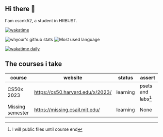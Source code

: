 ## Hi there 👋
I'am cscnk52, a student in HRBUST.
<!--
**cscnk52/cscnk52** is a ✨ _special_ ✨ repository because its `README.md` (this file) appears on your GitHub profile.

Here are some ideas to get you started:

- 🔭 I’m currently working on ...
- 🌱 I’m currently learning ...
- 👯 I’m looking to collaborate on ...
- 🤔 I’m looking for help with ...
- 💬 Ask me about ...
- 📫 How to reach me: ...
- 😄 Pronouns: ...
- ⚡ Fun fact: ...
-->
[![wakatime](https://wakatime.com/badge/user/c24926a3-6b4d-4e87-a69e-40a7585eda1e.svg)](https://wakatime.com/@c24926a3-6b4d-4e87-a69e-40a7585eda1e)

![whyour's github stats](https://github-readme-stats.vercel.app/api?username=cscnk52&show_icons=true&theme=tokyonight&include_all_commits=true)
![Most used language](https://github-readme-stats.vercel.app/api/top-langs/?username=cscnk52&layout=compact&theme=tokyonight&include_all_commits=true)

[![wakatime daily](https://wakatime.com/share/@c24926a3-6b4d-4e87-a69e-40a7585eda1e/a29ae007-dbf5-4c74-a9e1-25d57d376cb4.svg)](https://wakatime.com/@c24926a3-6b4d-4e87-a69e-40a7585eda1e)

## The courses i take

| course           | website                          | status   | assert             |
|------------------|----------------------------------|----------|--------------------|
| CS50x 2023       | https://cs50.harvard.edu/x/2023/ | learning | psets and labs[^1] |
| Missing semester | https://missing.csail.mit.edu/   | learning | None               |

[^1]: I will public files until course end
